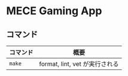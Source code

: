 # MECE Gaming App

## コマンド

| コマンド | 概要                           |
| -------- | ------------------------------ |
| `make`   | format, lint, vet が実行される |
